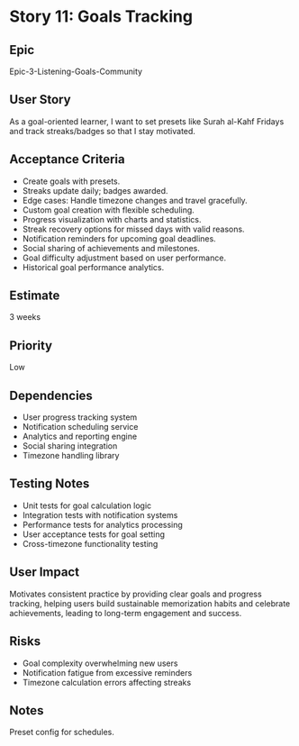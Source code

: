 # Story 11: Goals Tracking

## Epic
Epic-3-Listening-Goals-Community

## User Story
As a goal-oriented learner, I want to set presets like Surah al-Kahf Fridays and track streaks/badges so that I stay motivated.

## Acceptance Criteria
- Create goals with presets.
- Streaks update daily; badges awarded.
- Edge cases: Handle timezone changes and travel gracefully.
- Custom goal creation with flexible scheduling.
- Progress visualization with charts and statistics.
- Streak recovery options for missed days with valid reasons.
- Notification reminders for upcoming goal deadlines.
- Social sharing of achievements and milestones.
- Goal difficulty adjustment based on user performance.
- Historical goal performance analytics.

## Estimate
3 weeks

## Priority
Low

## Dependencies
- User progress tracking system
- Notification scheduling service
- Analytics and reporting engine
- Social sharing integration
- Timezone handling library

## Testing Notes
- Unit tests for goal calculation logic
- Integration tests with notification systems
- Performance tests for analytics processing
- User acceptance tests for goal setting
- Cross-timezone functionality testing

## User Impact
Motivates consistent practice by providing clear goals and progress tracking, helping users build sustainable memorization habits and celebrate achievements, leading to long-term engagement and success.

## Risks
- Goal complexity overwhelming new users
- Notification fatigue from excessive reminders
- Timezone calculation errors affecting streaks

## Notes
Preset config for schedules.
